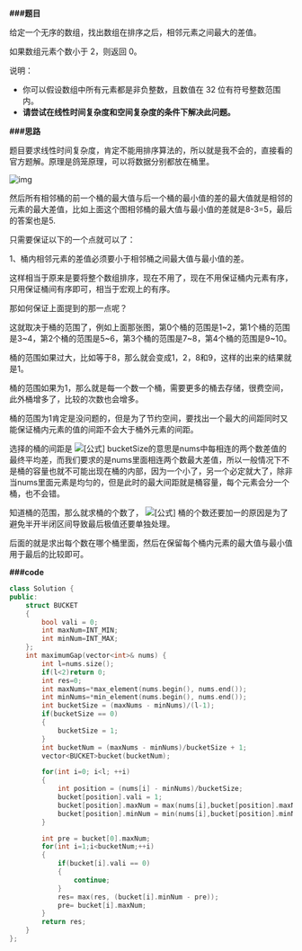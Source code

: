 **###题目**

给定一个无序的数组，找出数组在排序之后，相邻元素之间最大的差值。

如果数组元素个数小于 2，则返回 0。

说明：

- 你可以假设数组中所有元素都是非负整数，且数值在 32 位有符号整数范围内。
- **请尝试在线性时间复杂度和空间复杂度的条件下解决此问题。**

**###思路**

题目要求线性时间复杂度，肯定不能用排序算法的，所以就是我不会的，直接看的官方题解。原理是鸽笼原理，可以将数据分别都放在桶里。

![img](https://pic4.zhimg.com/80/v2-529467596b61014e74ee0fa4e5dbb8bf_720w.jpg)

然后所有相邻桶的前一个桶的最大值与后一个桶的最小值的差的最大值就是相邻的元素的最大差值，比如上面这个图相邻桶的最大值与最小值的差就是8-3=5，最后的答案也是5.

只需要保证以下的一个点就可以了：

1、桶内相邻元素的差值必须要小于相邻桶之间最大值与最小值的差。

这样相当于原来是要将整个数组排序，现在不用了，现在不用保证桶内元素有序，只用保证桶间有序即可，相当于宏观上的有序。

那如何保证上面提到的那一点呢？

这就取决于桶的范围了，例如上面那张图，第0个桶的范围是1~2，第1个桶的范围是3~4，第2个桶的范围是5~6，第3个桶的范围是7~8，第4个桶的范围是9~10。

桶的范围如果过大，比如等于8，那么就会变成1，2，8和9，这样的出来的结果就是1。

桶的范围如果为1，那么就是每一个数一个桶，需要更多的桶去存储，很费空间，此外桶增多了，比较的次数也会增多。

桶的范围为1肯定是没问题的，但是为了节约空间，要找出一个最大的间距同时又能保证桶内元素的值的间距不会大于桶外元素的间距。

选择的桶的间距是 ![[公式]](https://www.zhihu.com/equation?tex=bucketSize+%3D+%28maxNums+-+minNums%29%2F%28l-1%29%3B) bucketSize的意思是nums中每相连的两个数差值的最终平均差，而我们要求的是nums里面相连两个数最大差值，所以一般情况下不是桶的容量也就不可能出现在桶的内部，因为一个小了，另一个必定就大了，除非当nums里面元素是均匀的，但是此时的最大间距就是桶容量，每个元素会分一个桶，也不会错。

知道桶的范围，那么就求桶的个数了， ![[公式]](https://www.zhihu.com/equation?tex=bucketNum+%3D+%28maxNums+-+minNums%29%2FbucketSize+%2B+1%3B) 桶的个数还要加一的原因是为了避免半开半闭区间导致最后极值还要单独处理。

后面的就是求出每个数在哪个桶里面，然后在保留每个桶内元素的最大值与最小值用于最后的比较即可。

**###code**

```cpp
class Solution {
public:
    struct BUCKET
    {
        bool vali = 0;
        int maxNum=INT_MIN;
        int minNum=INT_MAX;
    };
    int maximumGap(vector<int>& nums) {
        int l=nums.size();
        if(l<2)return 0;
        int res=0;
        int maxNums=*max_element(nums.begin(), nums.end());
        int minNums=*min_element(nums.begin(), nums.end());
        int bucketSize = (maxNums - minNums)/(l-1);
        if(bucketSize == 0)
        {
            bucketSize = 1;
        }
        int bucketNum = (maxNums - minNums)/bucketSize + 1;
        vector<BUCKET>bucket(bucketNum);

        for(int i=0; i<l; ++i)
        {
            int position = (nums[i] - minNums)/bucketSize;
            bucket[position].vali = 1;
            bucket[position].maxNum = max(nums[i],bucket[position].maxNum);
            bucket[position].minNum = min(nums[i],bucket[position].minNum);
        }

        int pre = bucket[0].maxNum;
        for(int i=1;i<bucketNum;++i)
        {
            if(bucket[i].vali == 0)
            {
                continue;
            }
            res= max(res, (bucket[i].minNum - pre));
            pre= bucket[i].maxNum;
        }
        return res;
    }
};
```